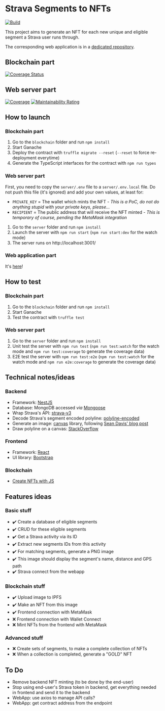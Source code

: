# Strava Segments to NFTs

[![Build](https://github.com/alainncls/strava-segments-to-nfts/actions/workflows/pipeline.yml/badge.svg)](https://github.com/alainncls/strava-segments-to-nfts/actions/workflows/pipeline.yml)

This project aims to generate an NFT for each new unique and eligible segment a Strava user runs through.

The corresponding web application is in
a [dedicated repository](https://github.com/alainncls/strava-segments-to-nfts-webapp).

## Blockchain part

[![Coverage Status](https://coveralls.io/repos/github/alainncls/strava-segments-to-nfts/badge.svg?branch=main)](https://coveralls.io/github/alainncls/strava-segments-to-nfts?branch=main)

## Web server part

[![Coverage](https://sonarcloud.io/api/project_badges/measure?project=alainncls_strava-segments-to-nfts&metric=coverage)](https://sonarcloud.io/summary/new_code?id=alainncls_strava-segments-to-nfts)
[![Maintainability Rating](https://sonarcloud.io/api/project_badges/measure?project=alainncls_strava-segments-to-nfts&metric=sqale_rating)](https://sonarcloud.io/summary/new_code?id=alainncls_strava-segments-to-nfts)

## How to launch

### Blockchain part

1. Go to the `blockchain` folder and run `npm install`
2. Start Ganache
3. Deploy the contract with `truffle migrate --reset` (`--reset` to force re-deployment everytime)
4. Generate the TypeScript interfaces for the contract with `npm run types`

### Web server part

First, you need to copy the `server/.env` file to a `server/.env.local` file. Do not push this file (it's ignored) and
add your own values, at least for:

* `PRIVATE_KEY` = The wallet which mints the NFT - _This is a PoC, do not do anything stupid with your private keys,
  please..._
* `RECIPIENT` = The public address that will receive the NFT minted - _This is temporary of course, pending the MetaMask
  integration_

1. Go to the `server` folder and run `npm install`
2. Launch the server with `npm run start` (`npm run start:dev` for the watch mode)
3. The server runs on http://localhost:3001/

### Web application part

It's [here](https://github.com/alainncls/strava-segments-to-nfts-webapp)!

## How to test

### Blockchain part

1. Go to the `blockchain` folder and run `npm install`
2. Start Ganache
3. Test the contract with `truffle test`

### Web server part

1. Go to the `server` folder and run `npm install`
2. Unit test the server with `npm run test` (`npm run test:watch` for the watch mode and `npm run test:coverage` to
   generate the coverage data)
3. E2E test the server with `npm run test:e2e` (`npm run test:watch` for the watch mode and `npm run e2e:coverage` to
   generate the coverage data)

## Technical notes/ideas

### Backend

* Framework: [NestJS](https://docs.nestjs.com/)
* Database: MongoDB accessed _via_ [Mongoose](https://mongoosejs.com/docs/guide.html)
* Wrap Strava's API: [strava-v3](https://www.npmjs.com/package/strava-v3)
* Decode Strava's segment encoded polyline: [polyline-encoded](https://github.com/jieter/Leaflet.encoded)
* Generate an image: [canvas](https://github.com/Automattic/node-canvas) library,
  following [Sean Davis' blog post](https://blog.logrocket.com/creating-saving-images-node-canvas/)
* Draw polyline on a canvas: [StackOverflow](https://stackoverflow.com/a/44469353/7592456)

### Frontend

* Framework: [React](https://reactjs.org/)
* UI library: [Bootstrap](https://getbootstrap.com/)

### Blockchain

* [Create NFTs with JS](https://blog.logrocket.com/how-to-create-nfts-with-javascript/)

## Features ideas

### Basic stuff

* ✔️ Create a database of eligible segments
* ✔️ CRUD for these eligible segments
* ✔️ Get a Strava activity via its ID
* ✔️ Extract new segments IDs from this activity
* ✔️ For matching segments, generate a PNG image
* ✔️ This image should display the segment's name, distance and GPS path
* ✔️ Strava connect from the webapp

### Blockchain stuff

* ✔️ Upload image to IPFS
* ✔️ Make an NFT from this image
* ✔️ Frontend connection with MetaMask
* ❌ Frontend connection with Wallet Connect
* ❌ Mint NFTs from the frontend with MetaMask

### Advanced stuff

* ❌ Create sets of segments, to make a complete collection of NFTs
* ❌ When a collection is completed, generate a "GOLD" NFT

## To Do

* Remove backend NFT minting (to be done by the end-user)
* Stop using end-user's Strava token in backend, get everything needed in frontend and send it to the backend
* WebApp: use axios to manage API calls?
* WebApp: get contract address from the endpoint